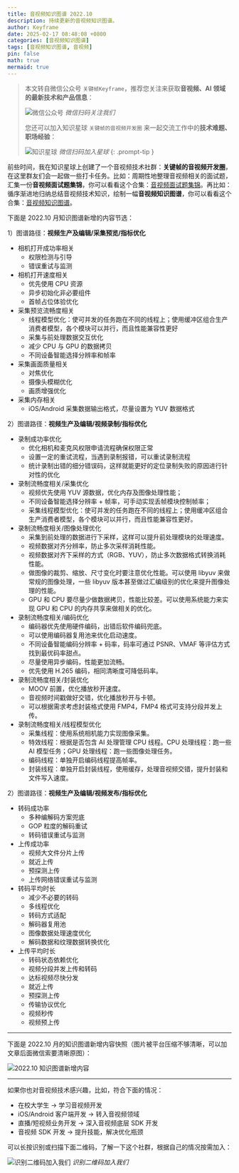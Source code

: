 ```yaml
---
title: 音视频知识图谱 2022.10
description: 持续更新的音视频知识图谱。
author: Keyframe
date: 2025-02-17 08:48:08 +0800
categories: [音视频知识图谱]
tags: [音视频知识图谱, 音视频]
pin: false
math: true
mermaid: true
---
```


> 本文转自微信公众号 `关键帧Keyframe`，推荐您关注来获取**音视频、AI 领域的最新技术和产品信息**：
>
>![微信公众号](assets/img/keyframe-mp.jpg)
>_微信扫码关注我们_
>
>您还可以加入知识星球 `关键帧的音视频开发圈` 来一起交流工作中的**技术难题、职场经验**：
>
>![知识星球](assets/img/keyframe-zsxq.png)
>_微信扫码加入星球_
{: .prompt-tip }

前些时间，我在知识星球上创建了一个音视频技术社群：**关键帧的音视频开发圈**，在这里群友们会一起做一些打卡任务。比如：周期性地整理音视频相关的面试题，汇集一份**音视频面试题集锦**，你可以看看这个合集：[音视频面试题集锦](https://mp.weixin.qq.com/mp/appmsgalbum?__biz=MjM5MTkxOTQyMQ==&action=getalbum&album_id=2380776196751425539#wechat_redirect)。再比如：循序渐进地归纳总结音视频技术知识，绘制一幅**音视频知识图谱**，你可以看看这个合集：[音视频知识图谱](https://mp.weixin.qq.com/mp/appmsgalbum?__biz=MjM5MTkxOTQyMQ==&action=getalbum&album_id=2349658423078092802#wechat_redirect)。

下面是 2022.10 月知识图谱新增的内容节选：

1）图谱路径：**视频生产及编辑/采集预览/指标优化**

- 相机打开成功率相关
	- 权限检测与引导
	- 错误重试与监测
- 相机打开速度相关
	- 优先使用 CPU 资源
	- 异步初始化非必要组件
	- 首帧占位体验优化
- 采集预览流畅度相关
	- 线程模型优化：使可并发的任务跑在不同的线程上；使用缓冲区组合生产消费者模型，各个模块可以并行，而且性能兼容性更好
	- 采集与前处理数据交互优化
	- 减少 CPU 与 GPU 的数据拷贝
	- 不同设备智能选择分辨率和帧率
- 采集画面质量相关
	- 对焦优化
	- 摄像头模糊优化
	- 画质增强优化
- 采集内存相关
	- iOS/Android 采集数据输出格式，尽量设置为 YUV 数据格式

2）图谱路径：**视频生产及编辑/视频录制/指标优化**

- 录制成功率优化 
	- 优化相机和麦克风权限申请流程确保权限正常
	- 设置一定的重试流程，当遇到录制报错，可以重试录制流程
	- 统计录制出错的细分错误码，这样就能更好的定位录制失败的原因进行针对性的优化
- 录制流畅度相关/采集优化
	- 视频优先使用 YUV 源数据，优化内存及图像处理性能；
	- 不同设备智能选择分辨率 + 帧率，可手动实现丢帧模块控制帧率；
	- 采集线程模型优化：使可并发的任务跑在不同的线程上；使用缓冲区组合生产消费者模型，各个模块可以并行，而且性能兼容性更好。
- 录制流畅度相关/图像处理优化
	- 采集到前处理的数据进行下采样，这样可以提升前处理模块的处理速度。
	- 视频数据对齐分辨率，防止多次采样消耗性能。
	- 视频数据对齐下采样的方式（RGB、YUV），防止多次数据格式转换消耗性能。
	- 做图像的裁剪、缩放、尺寸变化时要注意优化性能。可以使用 libyuv 来做常规的图像处理，一些 libyuv 版本甚至做过汇编级别的优化来提升图像处理的性能。
	- GPU 和 CPU 要尽量少做数据拷贝，性能比较差。可以使用系统能力来实现 GPU 和 CPU 的内存共享来做相关的优化。
- 录制流畅度相关/编码优化
	- 编码器优先使用硬件编码，出错后软件编码兜底。
	- 可以使用编码器复用池来优化启动速度。
	- 不同设备智能编码分辨率 + 码率，码率可通过 PSNR、VMAF 等评估方式找到最优码率甜点。
	- 尽量使用异步编码，性能更加流畅。
	- 优先使用 H.265 编码，相同清晰度可降低码率。
- 录制流畅度相关/封装优化
	- MOOV 前置，优化播放秒开速度。
	- 音视频时间戳做好交错，优化播放秒开与卡顿。
	- 可以根据需求考虑封装格式使用 FMP4，FMP4 格式可支持分段并发上传。
- 录制流畅度相关/线程模型优化
	- 采集线程：使用系统相机能力实现图像采集。
	- 特效线程：根据是否包含 AI 处理管理 CPU 线程。CPU 处理线程：跑一些 AI 模型任务；GPU 处理线程：跑一些图像处理任务。
	- 编码线程：单独开启编码线程提高帧率。
	- 封装线程：单独开启封装线程，使用缓存，处理音视频交错，提升封装和文件写入速度。

2）图谱路径：**视频生产及编辑/视频发布/指标优化**

- 转码成功率
	- 多种编解码方案兜底
	- GOP 粒度的解码重试
	- 转码错误重试与监测
- 上传成功率
	- 视频大文件分片上传
	- 就近上传
	- 预探测上传
	- 上传网络错误重试与监测
- 转码平均时长
	- 减少不必要的转码
	- 多线程优化
	- 转码方式适配
	- 解码器复用池
	- 图像数据处理速度优化
	- 解码数据和纹理数据转换优化
- 上传平均时长
	- 转码状态依赖优化
	- 视频分段并发上传和转码
	- 达标视频尽快分发
	- 就近上传
	- 预探测上传
	- 传输协议优化
	- 视频秒传
	- 视频预上传






---

下面是 2022.10 月的知识图谱新增内容快照（图片被平台压缩不够清晰，可以加文章后面微信索要清晰原图）：

![2022.10 知识图谱新增内容](assets/resource/av-knowledge-graph/av-graph-add-202210.png)

---

如果你也对音视频技术感兴趣，比如，符合下面的情况：

- 在校大学生 → 学习音视频开发
- iOS/Android 客户端开发 → 转入音视频领域
- 直播/短视频业务开发 → 深入音视频底层 SDK 开发
- 音视频 SDK 开发 → 提升技能，解决优化瓶颈

可以长按识别或扫描下面二维码，了解一下这个社群，根据自己的情况按需加入：

![识别二维码加入我们](assets/img/keyframe-zsxq.png)
_识别二维码加入我们_


